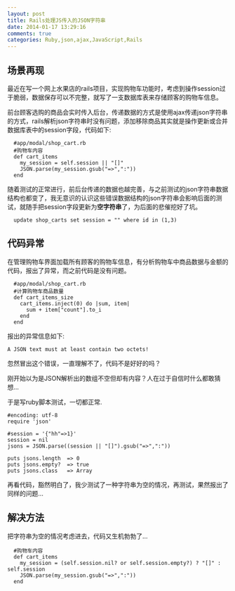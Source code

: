 ```yaml
---
layout: post
title: Rails处理JS传入的JSON字符串
date: 2014-01-17 13:29:16
comments: true
categories: Ruby,json,ajax,JavaScript,Rails
---
```

## 场景再现

最近在写一个网上水果店的rails项目，实现购物车功能时，考虑到操作session过于脆弱，数据保存可以不完整，就写了一支数据库表来存储顾客的购物车信息。

前台顾客选购的商品会实时传入后台，传递数据的方式是使用ajax传递json字符串的方式，rails解析json字符串时没有问题，添加移除商品其实就是操作更新或合并数据库表中的session字段，代码如下:

      #app/modal/shop_cart.rb
      #购物车内容
      def cart_items
        my_session = self.session || "[]"
        JSON.parse(my_session.gsub("=>",":"))
      end

随着测试的正常进行，前后台传递的数据也越完善，与之前测试的json字符串数据结构也都变了，我无意识的认识这些错误数据结构的json字符串会影响后面的测试，就随手把session字段更新为**空字符串**了，为后面的悲催挖好了坑。

      update shop_carts set session = "" where id in (1,3)

## 代码异常

在管理购物车界面加载所有顾客的购物车信息，有分析购物车中商品数据与金额的代码，报出了异常，而之前代码是没有问题。

      #app/modal/shop_cart.rb
      #计算购物车商品数量
      def cart_items_size
        cart_items.inject(0) do |sum, item| 
          sum + item["count"].to_i
        end
      end

报出的异常信息如下:

    A JSON text must at least contain two octets!

忽然冒出这个错误，一直理解不了，代码不是好好的吗？

刚开始以为是JSON解析出的数组不空但却有内容？人在过于自信时什么都敢猜想...

于是写ruby脚本测试，一切都正常.

    #encoding: utf-8
    require 'json'
    
    #session = '{"hh"=>1}'
    session = nil
    jsons = JSON.parse((session || "[]").gsub("=>",":"))
    
    puts jsons.length  => 0
    puts jsons.empty?  => true
    puts jsons.class   => Array

再看代码，豁然明白了，我少测试了一种字符串为空的情况，再测试，果然报出了同样的问题...

## 解决方法

把字符串为空的情况考虑进去，代码又生机勃勃了...

      #购物车内容
      def cart_items
        my_session = (self.session.nil? or self.session.empty?) ? "[]" : self.session
        JSON.parse(my_session.gsub("=>",":"))
      end

